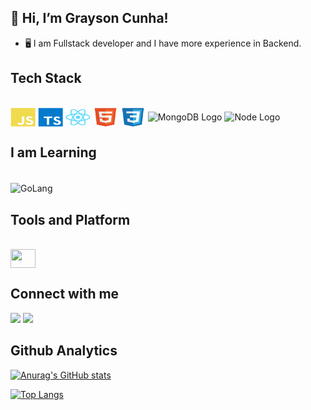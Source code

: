 ## 👋 Hi, I’m Grayson Cunha!
- 🖥️ I am Fullstack developer and I have more experience in Backend.

## Tech Stack
<div style="display: inline_block"><br>
  <img align="center" alt="Javascript Logo" height="30" width="40" src="https://raw.githubusercontent.com/devicons/devicon/master/icons/javascript/javascript-plain.svg">
  <img align="center" alt="Typescript Logo" height="30" width="40" src="https://raw.githubusercontent.com/devicons/devicon/master/icons/typescript/typescript-plain.svg">
  <img align="center" alt="React Logo" height="30" width="40" src="https://raw.githubusercontent.com/devicons/devicon/master/icons/react/react-original.svg">
  <img align="center" alt="Html Logo" height="30" width="40" src="https://raw.githubusercontent.com/devicons/devicon/master/icons/html5/html5-original.svg">
  <img align="center" alt="CSS Logo" height="30" width="40" src="https://raw.githubusercontent.com/devicons/devicon/master/icons/css3/css3-original.svg">
  <img align="center" alt="MongoDB Logo" height="30" width="40" src="https://cdn.jsdelivr.net/gh/devicons/devicon/icons/mongodb/mongodb-original.svg" />
<img align="center" alt="Node Logo" height="30" width="40" src="https://cdn.jsdelivr.net/gh/devicons/devicon/icons/nodejs/nodejs-original.svg" />

</div>

## I am Learning
<div style="display: inline_block"><br>
<img align="center" alt="GoLang" height="30" width="40" src="https://cdn.jsdelivr.net/gh/devicons/devicon/icons/go/go-original.svg">
</div>

## Tools and Platform
<div style="display: inline_block"><br>
<img align="center" height="30" width="40" src="https://cdn.jsdelivr.net/gh/devicons/devicon/icons/amazonwebservices/amazonwebservices-original.svg" />
</div>
  
## Connect with me
 
 <div>
   <a href="https://www.linkedin.com/in/graysoncunha/?locale=en_US" target="_blank"><img src="https://img.shields.io/badge/-LinkedIn-%230077B5?style=for-the-badge&logo=linkedin&logoColor=white" target="_blank"></a> 
      <a href="https://www.medium.com/@graysoncunha" target="_blank"><img src="https://img.shields.io/badge/Medium-12100E?style=for-the-badge&logo=medium&logoColor=white" target="_blank"></a> 
 <div>

## Github Analytics

 [![Anurag's GitHub stats](https://github-readme-stats.vercel.app/api?username=grayson-cunha&show_icons=true&theme=dark&include_all_commits=true&count_private=true)](https://github.com/grayson-cunha/github-readme-stats)
    
[![Top Langs](https://github-readme-stats.vercel.app/api/top-langs/?username=grayson-cunha&layout=compact&langs_count=7&theme=dark)](https://github.com/grayson-cunha/github-readme-stats)

